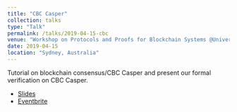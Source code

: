 ```yaml
---
title: "CBC Casper"
collection: talks
type: "Talk"
permalink: /talks/2019-04-15-cbc
venue: "Workshop on Protocols and Proofs for Blockchain Systems @University of New South Wales."
date: 2019-04-15
location: "Sydney, Australia"
---
```


Tutorial on blockchain consensus/CBC Casper and present our formal verification on CBC Casper.
* [Slides](https://docs.google.com/presentation/d/1Gk45Wri2Kdx0RtUTlCKGJcWB3tdXuz3r8HCCryGWduk/edit?usp=sharing)
* [Eventbrite](https://www.eventbrite.com.au/e/workshop-on-protocols-and-proofs-for-blockchain-systems-tickets-59211023766)